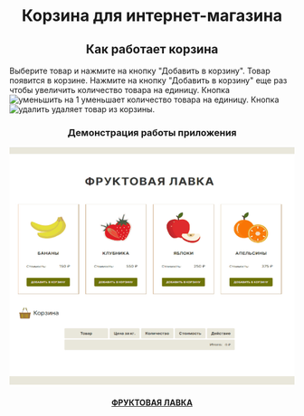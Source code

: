 <h1 align="center">Корзина для интернет-магазина</h1>

<h2 align="center">Как работает корзина</h2>
<p>Выберите товар и нажмите на кнопку "Добавить в корзину". Товар появится в корзине. Нажмите на кнопку "Добавить в корзину" еще раз чтобы увеличить количество товара на единицу. Кнопка <img src="https://cdn4.iconfinder.com/data/icons/ionicons/512/icon-minus-round-256.png" width="20" height="10" alt="уменьшить на 1"/> уменьшает количество товара на единицу. Кнопка <img src="https://cdn3.iconfinder.com/data/icons/internet-relative/200/Wrong_1-256.png" width="25" height="20" alt="удалить"/> удаляет товар из корзины.</p>

<h3 align="center">Демонстрация работы приложения</h3>
<p align="center"><img src="/preview.gif" width="600"></p>

<h4 align="center"><a href="https://aleksej-tashlykov.github.io/cart.github.io/">ФРУКТОВАЯ ЛАВКА</a></h4>
